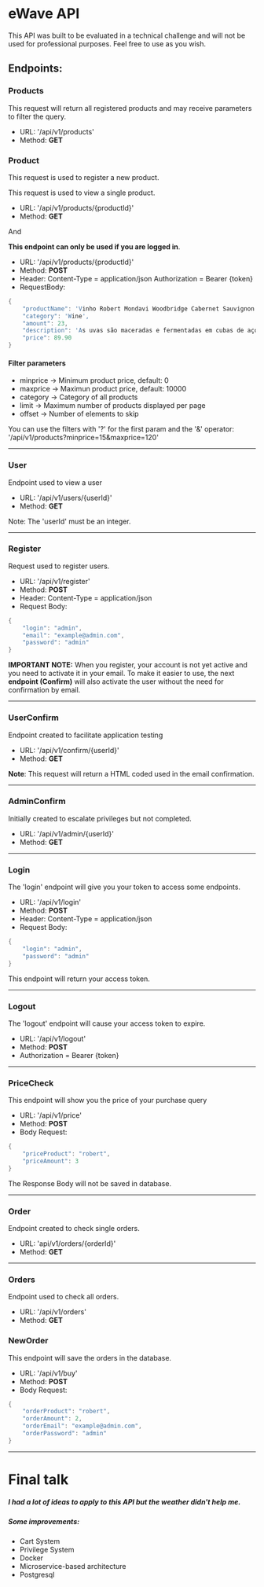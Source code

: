 # eWave API
This API was built to be evaluated in a technical challenge and will not be used for professional purposes. Feel free to use as you wish.

## Endpoints:

### Products
This request will return all registered products and may receive parameters to filter the query.

- URL: '/api/v1/products'
- Method: **GET**

### Product
This request is used to register a new product. 

This request is used to view a single product.

- URL: '/api/v1/products/{productId}'
- Method: **GET**

And

**This endpoint can only be used if you are logged in**.
- URL: '/api/v1/products/{productId}'
- Method: **POST**
- Header:
Content-Type = application/json
Authorization = Bearer {token}
- RequestBody:

```d
{
    "productName": 'Vinho Robert Mondavi Woodbridge Cabernet Sauvignon 750 ml',
    "category": 'Wine',
    "amount": 23,
    "description": 'As uvas são maceradas e fermentadas em cubas de aço inox com controle de temperatura. Para melhor retenção de seu caráter frutado as uvas são prensadas ao final da fermentação. O vinho amadureceu em barricas de carvalho francês e americano.',
    "price": 89.90
}
```

#### Filter parameters
- minprice -> Minimum product price, default: 0
- maxprice -> Maximun product price, default: 10000
- category -> Category of all products
- limit -> Maximum number of products displayed per page
- offset -> Number of elements to skip

You can use the filters with '?' for the first param and the '&' operator:
'/api/v1/products?minprice=15&maxprice=120'

____

### User
Endpoint used to view a user
- URL: '/api/v1/users/{userId}'
- Method: **GET**

Note: The 'userId' must be an integer.

____

### Register
Request used to register users.

- URL: '/api/v1/register'
- Method: **POST**
- Header:
Content-Type = application/json
- Request Body:
```d 
{
    "login": "admin",
    "email": "example@admin.com",
    "password": "admin"
}
```
**IMPORTANT NOTE:** When you register, your account is not yet active and you need to activate it in your email. To make it easier to use, the next **endpoint (Confirm)** will also activate the user without the need for confirmation by email.
____

### UserConfirm
Endpoint created to facilitate application testing

- URL: '/api/v1/confirm/{userId}'
- Method: **GET**

**Note**: This request will return a HTML coded used in the email confirmation.

____

### AdminConfirm
Initially created to escalate privileges but not completed.

- URL: '/api/v1/admin/{userId}'
- Method: **GET**
____

### Login
The 'login' endpoint will give you your token to access some endpoints.
- URL: '/api/v1/login'
- Method: **POST**
- Header:
Content-Type = application/json
- Request Body:
```d
{
    "login": "admin",
    "password": "admin"
}
```
This endpoint will return your access token.

____

### Logout
The 'logout' endpoint will cause your access token to expire.
- URL: '/api/v1/logout'
- Method: **POST**
- Authorization = Bearer {token}

___

### PriceCheck
This endpoint will show you the price of your purchase query

- URL: '/api/v1/price'
- Method: **POST**
- Body Request:
```d
{
    "priceProduct": "robert",
    "priceAmount": 3
}
```

The Response Body will not be saved in database.

____

### Order
Endpoint created to check single orders.

- URL: 'api/v1/orders/{orderId}'
- Method: **GET**

____

### Orders
Endpoint used to check all orders.

- URL: '/api/v1/orders'
- Method: **GET**

### NewOrder
This endpoint will save the orders in the database.

- URL: '/api/v1/buy'
- Method: **POST**
- Body Request:
```d
{
    "orderProduct": "robert",
    "orderAmount": 2,
    "orderEmail": "example@admin.com",
    "orderPassword": "admin"
}
```

____

# Final talk
##### I had a lot of ideas to apply to this API but the weather didn't help me.

##### Some improvements:
- Cart System
- Privilege System
- Docker
- Microservice-based architecture
- Postgresql
